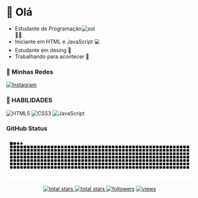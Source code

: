 # 🍁 Olá

<img align="right" alt="sol" src="https://media.tenor.com/0EDznml5BDAAAAAj/cat-spinning.gif"  width="300px"/>

- Estudante de Programação ✍🏿
- Iniciante em HTML e JavaScript 💻
- Estudante em desing 🌊
- Trabalhando para acontecer 🧬

### 🦔 Minhas Redes

[![Instagram](https://img.shields.io/badge/Instagram-000?style=for-the-badge&logo=instagram)](https://www.instagram.com/@whosbrendo)

### 🌱 HABILIDADES

![HTML5](https://img.shields.io/badge/HTML5-000?style=for-the-badge&logo=html5)
![CSS3](https://img.shields.io/badge/CSS3-000?style=for-the-badge&logo=css3&logoColor=264CE4)
![JavaScript](https://img.shields.io/badge/JavaScript-000?style=for-the-badge&logo=javascript)

### GitHub Status

![github contribution grid snake animation](https://raw.githubusercontent.com/0-don/0-don/output/github-contribution-grid-snake-dark.svg)


<p align="center">
  <a href="https://github.com/?tab=repositories&sort=stargazers">
    <img alt="total stars" title="Total stars on GitHub" src="https://custom-icon-badges.herokuapp.com/badge/dynamic/json?logo=star&host=formatted-dynamic-badges.herokuapp.com&formatter=metric&style=for-the-badge&color=55960c&labelColor=488207&label=stars&query=$.stars&url=https://api.github-star-counter.workers.dev/user/0-don"/>
  </a>
  <a href="https://github.com/KamiahAlves?tab=repositories&sort=stargazers">
    <img alt="total stars" title="Total forks on GitHub" src="https://custom-icon-badges.herokuapp.com/badge/dynamic/json?logo=fork&host=formatted-dynamic-badges.herokuapp.com&formatter=metric&style=for-the-badge&color=ff0013&labelColor=ae1206&label=forks&query=$.forks&url=https://api.github-star-counter.workers.dev/user/0-don"/>
  </a>
  <a href="https://github.com/KamiahAlves?tab=followers">
    <img alt="followers" title="Follow me on Github" src="https://custom-icon-badges.herokuapp.com/github/followers/KamiahAlves?color=236ad3&labelColor=1155ba&style=for-the-badge&logo=person-add&label=Follow&logoColor=white"/></a>
  <a href="https://github.com/KamiahAlves/Simple-View-Counter">
    <img alt="views" title="GitHub profile views" src="https://komarev.com/ghpvc/?username=KamiahAlves&style=for-the-badge&color=lightgrey"/>
  </a>
</p>
